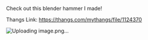 Check out this blender hammer I made!

Thangs Link: https://thangs.com/mythangs/file/1124370

![Uploading image.png…]()
